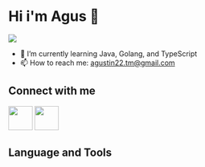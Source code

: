 # Hi i'm Agus 👋





![](https://komarev.com/ghpvc/?username=agustin228)

- 🌱 I’m currently learning Java, Golang, and TypeScript
- 📫 How to reach me: agustin22.tm@gmail.com


## Connect with me
<img src="https://user-images.githubusercontent.com/105957099/227708835-cee9cb7f-a4d2-4525-b25c-e38d2689e686.png" width="48">
<img src="https://user-images.githubusercontent.com/105957099/227708848-2d36210a-cd67-4ec3-891d-7bcb4a70fb4a.png" width="48">



## Language and Tools

